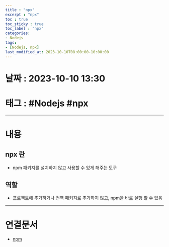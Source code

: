 ```yaml
---
title : "npx"
excerpt : "npx"
toc : true
toc_sticky : true
toc_label : "npx"
categories:
- Nodejs
tags:
- [Nodejs, npx]
last_modified_at: 2023-10-10T08:00:00-10:00:00
---
```


# 날짜 : 2023-10-10 13:30

# 태그 : #Nodejs #npx
---

# 내용

## npx 란
- npm 패키지를 설치하지 않고 사용할 수 있게 해주는 도구

## 역할
- 프로젝트에 추가하거나 전역 패키지로 추가하지 않고, npm을 바로 실행 할 수 있음

---

# 연결문서
- [npm](../../nodejs/Nodejs-npm)

